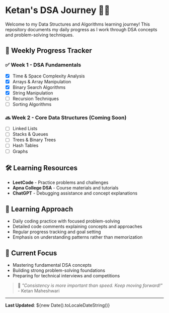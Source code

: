 # Ketan's DSA Journey 🧠🚀

Welcome to my Data Structures and Algorithms learning journey! This repository documents my daily progress as I work through DSA concepts and problem-solving techniques.

## 📅 Weekly Progress Tracker

### ✅ **Week 1 - DSA Fundamentals**
- [x] Time & Space Complexity Analysis
- [x] Arrays & Array Manipulation
- [x] Binary Search Algorithms
- [x] String Manipulation
- [ ] Recursion Techniques
- [ ] Sorting Algorithms

### 🔜 **Week 2 - Core Data Structures** (Coming Soon)
- [ ] Linked Lists
- [ ] Stacks & Queues
- [ ] Trees & Binary Trees
- [ ] Hash Tables
- [ ] Graphs

## 🛠️ Learning Resources
- **LeetCode** - Practice problems and challenges
- **Apna College DSA** - Course materials and tutorials
- **ChatGPT** - Debugging assistance and concept explanations

## 📝 Learning Approach
- Daily coding practice with focused problem-solving
- Detailed code comments explaining concepts and approaches
- Regular progress tracking and goal setting
- Emphasis on understanding patterns rather than memorization

## 🎯 Current Focus
- Mastering fundamental DSA concepts
- Building strong problem-solving foundations
- Preparing for technical interviews and competitions

> 💬 *"Consistency is more important than speed. Keep moving forward!"* - Ketan Maheshwari

---

**Last Updated**: ${new Date().toLocaleDateString()}